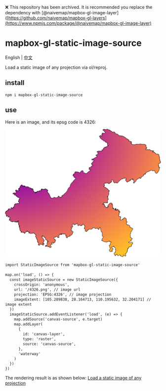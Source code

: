 ❌ This repository has been archived. It is recommended you replace the dependency with [@naivemap/mapbox-gl-image-layer]([https://github.com/naivemap/mapbox-gl-layers](https://www.npmjs.com/package/@naivemap/mapbox-gl-image-layer)

# mapbox-gl-static-image-source

English | [中文](README.zh-CN.md)

Load a static image of any projection via ol/reproj.

## install
```
npm i mapbox-gl-static-image-source
```

## use
Here is an image, and its epsg code is 4326:

![](./public/4326.png)

```
import StaticImageSource from 'mapbox-gl-static-image-source'

map.on('load', () => {
  const imageStaticSource = new StaticImageSource({
    crossOrigin: 'anonymous',
    url: '/4326.png', // image url
    projection: 'EPSG:4326', // image projection
    imageExtent: [105.289838, 28.164713, 110.195632, 32.204171] // image extent
  })
  imageStaticSource.addEventListener('load', (e) => {
    map.addSource('canvas-source', e.target)
    map.addLayer(
      {
        id: 'canvas-layer',
        type: 'raster',
        source: 'canvas-source',
      },
      'waterway'
    )
  })
})
```

The rendering result is as shown below: [Load a static image of any projection](https://huanglii.github.io/mapbox-gl-static-image-source/)
